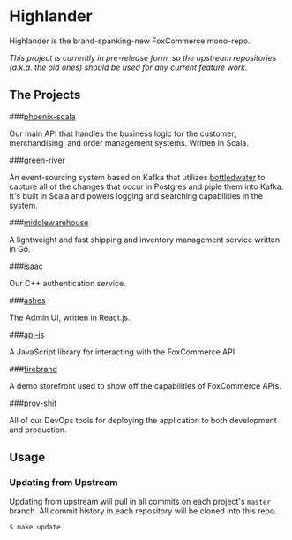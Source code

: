 # Highlander

Highlander is the brand-spanking-new FoxCommerce mono-repo.

_This project is currently in pre-release form, so the upstream repositories (a.k.a. the old ones) should be used for any current feature work._

## The Projects

###[phoenix-scala](https://github.com/FoxComm/phoenix-scala)

Our main API that handles the business logic for the customer, merchandising, and order management systems. Written in Scala.

###[green-river](https://github.com/FoxComm/green-river)

An event-sourcing system based on Kafka that utilizes [bottledwater](https://github.com/confluentinc/bottledwater-pg) to capture all of the changes that occur in Postgres and piple them into Kafka. It's built in Scala and powers logging and searching capabilities in the system.

###[middlewarehouse](https://github.com/FoxComm/middlewarehouse)

A lightweight and fast shipping and inventory management service written in Go.

###[isaac](https://github.com/FoxComm/isaac)

Our C++ authentication service.

###[ashes](http://github.com/FoxComm/ashes)

The Admin UI, written in React.js.

###[api-js](https://github.com/FoxComm/api-js)

A JavaScript library for interacting with the FoxCommerce API.

###[firebrand](https://github.com/FoxComm/firebrand)

A demo storefront used to show off the capabilities of FoxCommerce APIs.

###[prov-shit](https://github.com/FoxComm/prov-shit)

All of our DevOps tools for deploying the application to both development and production.

## Usage

### Updating from Upstream

Updating from upstream will pull in all commits on each project's `master`
branch. All commit history in each repository will be cloned into this repo.

```
$ make update
``` 
